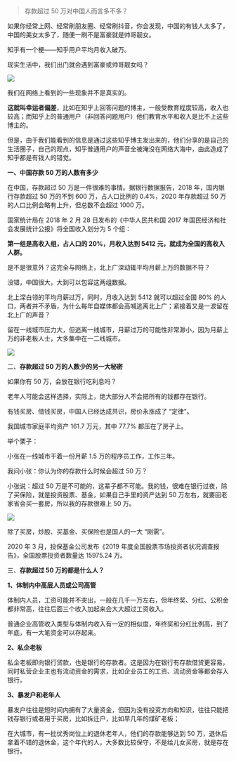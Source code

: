 > 存款超过 50 万对中国人而言多不多？

如果你经常上网、经常刷朋友圈、经常刷抖音，你会发现，中国的有钱人太多了，中国的美女太多了，随便一刷不是富豪就是帅哥靓女。

知乎有一个梗——知乎用户平均月收入破万。

现实生活中，我们出门就会遇到富豪或帅哥靓女吗？

![](https://mmbiz.qpic.cn/mmbiz_png/lpCp5VJHicDCEqlCkMX6rWYmBia88ZnCRUuBaXsfqlW7V7iarpWE8AKKwe1WlkDrKKE7kx4bTz2WEe4Aibl6GRkLfA/640?wx_fmt=png)

我们在网络上看到的一些现象并不是真实的。

**这就叫幸运者偏差**，比如在知乎上回答问题的博主，一般受教育程度较高，收入也较高；而知乎上的普通用户（非回答问题用户）他们教育水平和收入是比不上这些博主的。

但是，由于我们能看到的信息是通过这些知乎博主发出来的，他们分享的是自己的生活圈子，自己的观点，知乎普通用户的声音全被淹没在网络大海中，由此造成了知乎都是有钱人的错觉。

**一、中国存款 50 万的人数有多少**

在中国，存款超过 50 万是一件很难的事情。据银行数据报告，2018 年，国内银行存款超过 50 万的不到 600 万，占人口比例的 0.4%，2020 年存款超过 50 万的人口比例会略有上升，但总数不会超过 1000 万。

国家统计局在 2018 年 2 月 28 日发布的《中华人民共和国 2017 年国民经济和社会发展统计公报》将全国收入划分为 5 个组：

**第一组是高收入组，占人口的 20%，月收入达到 5412 元，就成为全国的高收入人群。**

是不是很意外？这完全与网络上，北上广深动辄平均月薪上万的数据不符？

没错，中国很大，大到可以包容这两组数据。

北上深白领的平均月薪过万，同时，月收入达到 5412 就可以超过全国 80% 的人口，两者并不矛盾，为什么每年自媒体都会高喊逃离北上广；紧接着又是一波留在北上广的声音？

留在一线城市压力大，但逃离一线城市，月薪过万的可能性非常渺小，因为月薪上万的非老板人士，大多集中在一二线城市。

![](https://mmbiz.qpic.cn/mmbiz_jpg/lpCp5VJHicDCEqlCkMX6rWYmBia88ZnCRU9yibtNJeLMicfR108Pc7whs5jeZ2bEsSy5kTwJe8Vb9k2ySXlMedYngw/640?wx_fmt=jpeg)

二、**存款超过 50 万的人数少的另一大秘密**

如果你有 50 万，会放在银行吃利息吗？

老年人可能会这样选择，实际上，绝大部分人不会把所有的钱都存在银行。

有钱买房、借钱买房，中国人已经达成共识，房价永涨成了 “定律”。

我国城市家庭平均资产 161.7 万元，其中 77.7% 都压在了房子上。

举个栗子：

小张在一线城市干着一份月薪 1.5 万的程序员工作，工作三年。

我问小张：你认为你的存款什么时候会超过 50 万？

小张说：超过 50 万是不可能的，这辈子都不可能。我的钱，很难在银行过夜，除了买保险，就是投资股票、基金，如果自己手里的资产达到 50 万左右，就要回老家省会买一套房，所以我的存款很难上 50 万。

![](https://mmbiz.qpic.cn/mmbiz_jpg/lpCp5VJHicDCEqlCkMX6rWYmBia88ZnCRUBrmkkzKGmtTx6lUaQicRuibR3Eve9PNyyt43t2ChbvegbKgKzDw9s62A/640?wx_fmt=jpeg)

除了买房，炒股、买基金、买保险也是国人的一大 “刚需”。

2020 年 3 月，投保基金公司发布《2019 年度全国股票市场投资者状况调查报告》，全国股票投资者数量达 15975.24 万。

三、**存款超过 50 万的都是什么人？**

**1、体制内中高层人员或公司高管**

体制内人员，工资可能并不突出，一般在几千一万左右，但年终奖、分红、公积金都非常高，往往后面三个收入加起来会大大超过工资收入。

普通企业高管收入类型与体制内收入有一定的相似度，年终奖和分红比例高，到了年底，有一大笔资金可以存起来。

**2、私企老板**

私企老板即向银行贷款，也是银行的存款者。这是因为在银行有存款借贷更容易，同时私营企业主也有流动资金的需求，比如企业员工的工资、流动资金等都会存入银行。

**3、暴发户和老年人**

暴发户往往是短时间内拥有了大量资金，但因为没有投资方向和知识，往往只能把钱存银行或者用于买房，比如拆迁户，比如早几年的煤矿老板；

在大城市，有一批优秀岗位上的退休老年人，他们的存款能够达到 50 万，退休后拿着不错的退休金，这个年代的人，大多数比较保守，不是给儿女买房，就是存在银行。
